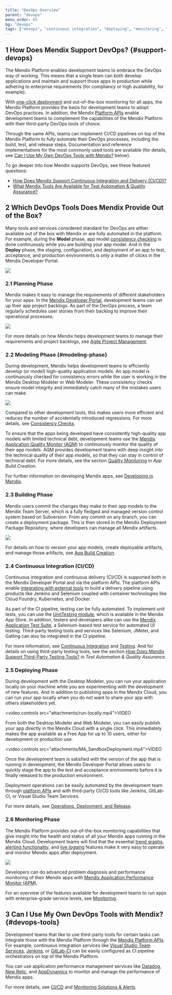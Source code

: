 ```yaml
---
title: "DevOps Overview"
parent: "devops"
menu_order: 05
bg: "devops"
tags: ["devops", "continuous integration", "deploying", "monitoring", "apm", "datadog", "new relic", "appdynamics"]
---
```


## 1 How Does Mendix Support DevOps? {#support-devops}

The Mendix Platform enables development teams to embrace the DevOps way of working. This means that  a single team can both develop applications and maintain and support those apps in production while adhering to enterprise requirements (for compliancy or high availability, for example).

With [one-click deployment](https://docs.mendix.com/developerportal/howto/deploying-to-the-cloud#5-deploying-a-free-app-to-the-mendix-cloud) and out-of-the-box monitoring for all apps, the Mendix Platform provides the basis for development teams to adopt DevOps practices. In addition, the Mendix [Platform APIs](https://apidocs.mendix.com/) enable development teams to complement the capabilities of the Mendix Platform with their third-party DevOps tools of choice.

Through the same APIs, teams can implement CI/CD pipelines on top of the Mendix Platform to fully automate their DevOps processes, including the build, test, and release steps. Documentation and reference implementations for the most commonly used tools are available (for details, see [Can I Use My Own DevOps Tools with Mendix?](#devops-tools) below).

To go deeper into how Mendix supports DevOps, see these featured questions:

* [How Does Mendix Support Continuous Integration and Delivery (CI/CD)?](cicd#support-cicd)
* [What Mendix Tools Are Available for Test Automation & Quality Assurance?](test-automation-qa#qa-tools)

## 2 Which DevOps Tools Does Mendix Provide Out of the Box?

Many tools and services considered standard for DevOps are either available out of the box with Mendix or are fully automated in the platform. For example, during the **Model** phase, app model [consistency checking](model-consistency) is done continuously while you are building your app model. And in the **Deploy** phase, the staging, configuration, and deployment of an app to test, acceptance, and production environments is only a matter of clicks in the Mendix Developer Portal.

![](attachments/devops-cycle.png)

### 2.1 Planning Phase

Mendix makes it easy to manage the requirements of different stakeholders for your apps. In the [Mendix Developer Portal](https://sprintr.home.mendix.com/), development teams can set up their app project backlogs. As part of the DevOps process, a team regularly schedules user stories from their backlog to improve their operational processes.

![](attachments/stories.png)

For more details on how Mendix helps development teams to manage their requirements and project backlogs, see [Agile Project Management](requirements-management).

### 2.2 Modeling Phase {#modeling-phase}

During development, Mendix helps development teams to efficiently develop (or *model*) high-quality application models. An app model is continuously checked for consistency errors while the user is working in the Mendix Desktop Modeler or Web Modeler. These consistency checks ensure model integrity and immediately catch many of the mistakes users can make.

![](attachments/error-list.png)

Compared to other development tools, this makes users more efficient and reduces the number of accidentally introduced regressions. For more details, see [Consistency Checks](model-consistency).

To ensure that the apps being developed have consistently high-quality app models with limited technical debt, development teams use the [Mendix Application Quality Monitor (AQM)](https://docs.mendix.com/addons/aqm/) to continuously monitor the quality of their app models. AQM provides development teams with deep insight into the technical quality of their app models, so that they can stay in control of technical debt.  For more details, see the section [Quality Monitoring](test-automation-qa#quality-monitoring) in *App Build Creation*.

For further information on developing Mendix apps, see [Developing in Mendix](developing-in-mendix).

### 2.3 Building Phase

Mendix users commit the changes they make to their app models to the Mendix Team Server, which is a fully fledged and managed version control system based on Subversion. From any commit on any branch, you can create a deployment package. This is then stored in the Mendix Deployment Package Repository, where developers can manage all Mendix artifacts.

![](attachments/deployment-package-repository.png)

For details on how to version your app models, create deployable artifacts, and manage those artifacts, see [App Build Creation](building-your-app).

### 2.4 Continuous Integration (CI/CD)

Continuous integration and continuous delivery (CI/CD) is supported both in the Mendix Developer Portal and via the platform APIs. The platform APIs enable [integrating with external tools](#devops-tools) to build a delivery pipeline using products like Jenkins and Selenium coupled with container technologies like Cloud Foundry, Kubernetes, and Docker.

As part of the CI pipeline, testing can be fully automated. To implement unit tests, you can use the [UnitTesting module](https://appstore.home.mendix.com/link/app/390/), which is available in the Mendix App Store. In addition, testers and developers alike can use the [Mendix Application Test Suite](https://docs.mendix.com/ats/), a Selenium-based test service for automated UI testing. Third-party testing tools and services like Selenium, JMeter, and Gatling can also be integrated in the CI pipeline.

For more information, see [Continuous Integration](cicd) and [Testing](test-automation-qa). And for details on using third-party testing tools, see the section [How Does Mendix Support Third-Party Testing Tools?](test-automation-qa#third-party) in *Test Automation & Quality Assurance*.

### 2.5 Deploying Phase

During development with the Desktop Modeler, you can run your application locally on your machine while you are experimenting with the development of new features. And in addition to publishing apps in the Mendix Cloud, you can run your app locally when you do not want to share your app with others stakeholders yet.

<video controls src="attachments/run-locally.mp4">VIDEO</video>

From both the Desktop Modeler and Web Modeler, you can easily publish your app directly in the Mendix Cloud with a single click. This immediately makes the app available as a Free App for up to 10 users, either for development or production use.

<video controls src="attachments/MA_SandboxDeployment.mp4">VIDEO</video>

Once the development team is satisfied with the version of the app that is running in development, the Mendix Developer Portal allows users to quickly stage the app to the test and acceptance environments before it is finally released to the production environment.

Deployment operations can be easily automated by the development team through [platform APIs](https://apidocs.mendix.com/) and with third-party CI/CD tools like Jenkins, GitLab-CI, or Visual Studio Team Services.

For more details, see [Operations, Deployment, and Release](ops-deployment-release).

### 2.6 Monitoring Phase

The Mendix Platform provides out-of-the-box monitoring capabilities that give insight into the health and status of all your Mendix apps running in the Mendix Cloud. Development teams will find that the essential [trend graphs](https://docs.mendix.com/developerportal/operate/trends-v4), [alerting functionality](https://docs.mendix.com/developerportal/operate/monitoring-application-health), and [live logging](https://docs.mendix.com/developerportal/operate/logs) features make it very easy to operate and monitor Mendix apps after deployment.

![](attachments/metrics.png)

Developers can do advanced problem diagnosis and performance monitoring of their Mendix apps with [Mendix Application Performance Monitor (APM)](https://docs.mendix.com/apm/).

For an overview of the features available for development teams to run apps with enterprise-grade service levels, see [Monitoring](monitoring-alerts).

## 3 Can I Use My Own DevOps Tools with Mendix? {#devops-tools}

Development teams that like to use third-party tools for certain tasks can integrate those with the Mendix Platform through the [Mendix Platform APIs](https://apidocs.mendix.com/). For example, continuous integration services like [Visual Studio Team Services](https://github.com/mendix/azure-kubernetes-cicd-reference-impl-vsts), [Jenkins](https://github.com/mendix/azure-kubernetes-cicd-reference-impl), or  [GitLab-CI](https://about.gitlab.com/features/gitlab-ci-cd/) can be easily configured as CI pipeline orchestrators on top of the Mendix Platform.

You can use application performance management services like [Datadog](https://www.datadoghq.com/), [New Relic](https://docs.mendix.com/howto/monitoring-troubleshooting/manage-application-performance-with-new-relic), and [AppDynamics](https://docs.mendix.com/howto/monitoring-troubleshooting/manage-application-performance-with-appdynamics) to monitor and manage the performance of Mendix apps.

For more details, see [CI/CD](cicd) and [Monitoring Solutions & Alerts](monitoring-alerts).

